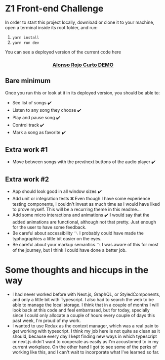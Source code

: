 # Z1 Front-end Challenge

In order to start this project locally, download or clone it to your machine, open a terminal inside its root folder, and run:

1. `yarn install`
2. `yarn run dev`

You can see a deployed version of the current code here

<a href="https://front-end-challenge-alonso-rojo-curto.vercel.app/"><h3 style="text-align: center;">Alonso Rojo Curto DEMO</h3></a>


## Bare minimum

Once you run this or look at it in its deployed version, you should be able to:

  - See list of songs ✔️
  - Listen to any song they choose ✔️
  - Play and pause song ✔️
  - Control track ✔️
  - Mark a song as favorite ✔️
## Extra work #1

  - Move between songs with the prev/next buttons of the audio player ✔️

## Extra work #2 
- App should look good in all window sizes ✔️
- Add unit or integration tests ❌
Even though I have some experience testing components, I couldn't invest as much time as I would have liked to prove myself. This will be a recurring theme in this readme...
- Add some micro interactions and animations ✔️
I would say that the added animations are functional, although not that pretty. Just enough for the user to have some feedback.
- Be careful about accessibility 〽️
I probably could have made the typhographies a little bit easier on the eyes.
- Be careful about your markup semantics 〽️
I was aware of this for most of the journey, but I think I could have done a better job.

# Some thoughts and hiccups in the way

- I had never worked before with Next.js, GraphQL, or StyledComponents, and only a little bit with Typescript. I also had to search the web to be able to manage the local storage. I think that in a couple of months I will look back at this code and feel embarrased, but for today, specially since I could only allocate a couple of hours every couple of days this past week, I'm proud of my work. 
- I wanted to use Redux as the context manager, which was a real pain to get working with typescript. I think my job here is not quite as clean as it should, because every day I kept finding new ways in which typescript or next.js didn't want to cooperate as easily as I'm accustomed to in my current workplace. On the other hand I got to see some of the perks of working like this, and I can't wait to incorporate what I've learned so far.


